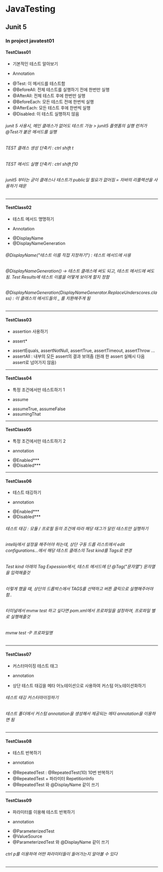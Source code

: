 # JavaTesting
## Junit 5 

### In project javatest01 

#### TestClass01 
 - 기본적인 테스트 알아보기
 
  * Annotation
   + @Test: 이 메서드를 테스트함
   + @BeforeAll: 전체 테스트를 실행하기 전에 한번만 실행 
   + @AfterAll: 전체 테스트 후에 한번만 실행
   + @BeforeEach: 모든 테스트 전에 한번씩 실행
   + @AfterEach: 모든 테스트 후에 한번씩 실행
   + @Disabled: 이 테스트 실행하지 않음
  
###### junit 5 사용시, 메인 클래스가 없어도 테스트 가능 > junit5 플랫폼의 실행 런처가 @Test가 붙은 메서드를 실행
###### TEST 클래스 생성 단축키 : ctrl shift t
###### TEST 메서드 실행 단축키 : ctrl shift f10
###### junit5 부터는 굳이 클래스나 테스트가 public일 필요가 없어짐 = 자바의 리플렉션을 사용하기 때문


***


#### TestClass02
 - 테스트 메서드 명명하기
 
  * Annotation
   + @DisplayName
   + @DisplayNameGeneration

###### @DisplayName("테스트 이름 직접 지정하기") : 테스트 메서드에 사용
###### @DisplayNameGeneration() -> 테스트 클래스에 써도 되고, 테스트 메서드에 써도 됨. Test Results에 테스트 이름을 어떻게 보이게 할지 정함 
###### @DisplayNameGeneration(DisplayNameGenerator.ReplaceUnderscores.class) : 이 클래스의 메서드들의 _ 를 치환해주게 됨


***


#### TestClass03
 - assertion 사용하기
 
  * assert*
   + assertEquals, assertNotNull, assertTrue, assertTimeout, assertThrow ...
   + assertAll : 내부의 모든 assert의 결과 보여줌 (원래 한 assert 실패시 다음 assert로 넘어가지 않음)
  

***


#### TestClass04
 - 특정 조건에서만 테스트하기 1
 
  * assume
   + assumeTrue, assumeFalse 
   + assumingThat


***


#### TestClass05
 - 특정 조건에서만 테스트하기 2
 
  * annotation
   + @Enabled*** 
   + @Disabled***


***

#### TestClass06
 - 테스트 태깅하기 
 
  * annotation
   + @Enabled*** 
   + @Disabled***


###### 테스트 태깅 : 모듈 / 프로필 등의 조건에 따라 해당 태그가 달린 테스트만 실행하기
###### intellij에서 설정을 해주어야 하는데, 상단 구동 드롭 리스트에서 edit configurations...에서 해당 테스트 클래스의 Test kind를 Tags로 변경
###### Test kind 아래의 Tag Expession에서, 테스트 메서드에 단 @Tag("문자열") 문자열을 입력해줄것
###### 이렇게 했을 때, 상단의 드롭박스에서 TAGS를 선택하고 버튼 클릭으로 실행해주어야 함..

###### 터미널에서 mvnw test 하고 싶다면 pom.xml에서 프로파일을 설정하여, 프로파일 별로 실행해줄것
###### mvnw test -P 프로파일명


***


#### TestClass07
 - 커스터마이징 테스트 태그 
 
  * annotation
   + 상단 테스트 태깅을 메타 어노테이션으로 사용하여 커스텀 어노테이션화하기 

###### 테스트 태깅 커스터마이징하기
###### 테스트 폴더에서 커스텀 annotation을 생성해서 제공되는 메타 annotation을 이용하면 됨


*** 


#### TestClass08
 - 테스트 반복하기 
 
  * annotation
   + @RepeatedTest :  @RepeatedTest(10) 10번 반복하기
   + @RepeatedTest + 파라미터 RepetitionInfo
   + @RepeatedTest 와  @DisplayName 같이 쓰기 


*** 

#### TestClass09
 - 파라미터를 이용해 테스트 반복하기 
  * annotation
   + @ParameterizedTest
   + @ValueSource 
   + @ParameterizedTest 와  @DisplayName 같이 쓰기 

###### ctrl p를 이용하여 어떤 파라미터들이 들어가는지 알아볼 수 있다


*** 